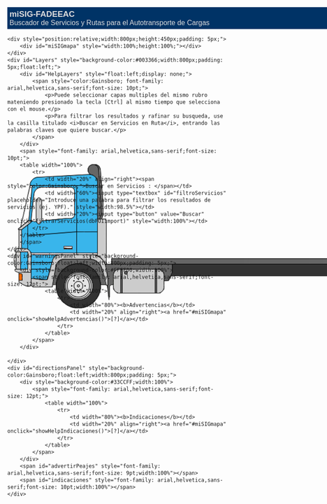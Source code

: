<div style="background-color:#003366;width:800px;height:40px;padding: 5px;">
		<span style="color:Gainsboro; font-family: arial,helvetica,sans-serif;font-size: 14pt;"><b>miSIG-FADEEAC</b></span></br>
		<span style="color:Gainsboro; font-family: arial,helvetica,sans-serif;font-size: 12pt;">Buscador de Servicios y Rutas para el Autotransporte de Cargas</span>
		<img src="https://github.com/djGIS/distribucionCargas/blob/gh-pages/images/chasisDelante.png">
	</div>
	
        
      
	<div style="position:relative;width:800px;height:450px;padding: 5px;">
		<div id="miSIGmapa" style="width:100%;height:100%;"></div>
	</div>
	<div id="Layers" style="background-color:#003366;width:800px;padding: 5px;float:left;">
		<div id="HelpLayers" style="float:left;display: none;">
			<span style="color:Gainsboro; font-family: arial,helvetica,sans-serif;font-size: 10pt;">
				<p>Puede seleccionar capas multiples del mismo rubro mateniendo presionado la tecla [Ctrl] al mismo tiempo que selecciona con el mouse.</p>
				<p>Para filtrar los resultados y rafinar su busqueda, use la casilla titulado <i>Buscar en Servicios en Ruta</i>, entrando las palabras claves que quiere buscar.</p>
			</span>
		</div>
		<span style="font-family: arial,helvetica,sans-serif;font-size: 10pt;">
		<table width="100%">
			<tr>
				<td width="20%" align="right"><span style="color:Gainsboro;">Buscar en Servicios : </span></td>
				<td width="60%"><input type="textbox" id="filtroServicios" placeholder="Introduce una palabra para filtrar los resultados de servicios (ej. YPF)." style="width:98.5%"></td>
				<td width="20%"><input type="button" value="Buscar" onclick="filtrarServicios(dbPOIimport)" style="width:100%"></td>
			</tr>
		</table>
		</span>
	</div>
	<div id="warningsPanel" style="background-color:Gainsboro;float:left;width:800px;padding: 5px;">
		<div style="background-color:#FFFF00;width:100%">
			<span style="font-family: arial,helvetica,sans-serif;font-size: 12pt;">
				<table width="100%">
					<tr>
						<td width="80%"><b>Advertencias</b></td>
						<td width="20%" align="right"><a href="#miSIGmapa" onclick="showHelpAdvertencias()">[?]</a></td>
					</tr>
				</table>
			</span>
		</div>
		
    </div>
    <div id="directionsPanel" style="background-color:Gainsboro;float:left;width:800px;padding: 5px;">
		<div style="background-color:#33CCFF;width:100%">
			<span style="font-family: arial,helvetica,sans-serif;font-size: 12pt;">
				<table width="100%">
					<tr>
						<td width="80%"><b>Indicaciones</b></td>
						<td width="20%" align="right"><a href="#miSIGmapa" onclick="showHelpIndicaciones()">[?]</a></td>
					</tr>
				</table>
			</span>
		</div>
		<span id="advertirPeajes" style="font-family: arial,helvetica,sans-serif;font-size: 9pt;width:100%"></span>
		<span id="indicaciones" style="font-family: arial,helvetica,sans-serif;font-size: 10pt;width:100%"></span>
    </div>
